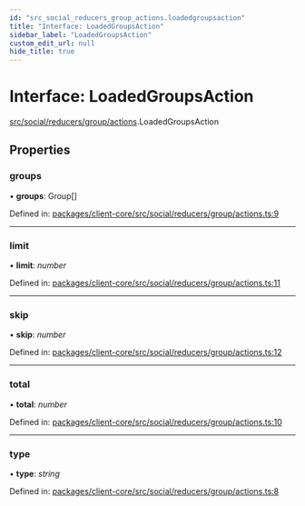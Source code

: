 ```yaml
---
id: "src_social_reducers_group_actions.loadedgroupsaction"
title: "Interface: LoadedGroupsAction"
sidebar_label: "LoadedGroupsAction"
custom_edit_url: null
hide_title: true
---
```


# Interface: LoadedGroupsAction

[src/social/reducers/group/actions](../modules/src_social_reducers_group_actions.md).LoadedGroupsAction

## Properties

### groups

• **groups**: Group[]

Defined in: [packages/client-core/src/social/reducers/group/actions.ts:9](https://github.com/xr3ngine/xr3ngine/blob/a16a45d7e/packages/client-core/src/social/reducers/group/actions.ts#L9)

___

### limit

• **limit**: *number*

Defined in: [packages/client-core/src/social/reducers/group/actions.ts:11](https://github.com/xr3ngine/xr3ngine/blob/a16a45d7e/packages/client-core/src/social/reducers/group/actions.ts#L11)

___

### skip

• **skip**: *number*

Defined in: [packages/client-core/src/social/reducers/group/actions.ts:12](https://github.com/xr3ngine/xr3ngine/blob/a16a45d7e/packages/client-core/src/social/reducers/group/actions.ts#L12)

___

### total

• **total**: *number*

Defined in: [packages/client-core/src/social/reducers/group/actions.ts:10](https://github.com/xr3ngine/xr3ngine/blob/a16a45d7e/packages/client-core/src/social/reducers/group/actions.ts#L10)

___

### type

• **type**: *string*

Defined in: [packages/client-core/src/social/reducers/group/actions.ts:8](https://github.com/xr3ngine/xr3ngine/blob/a16a45d7e/packages/client-core/src/social/reducers/group/actions.ts#L8)
